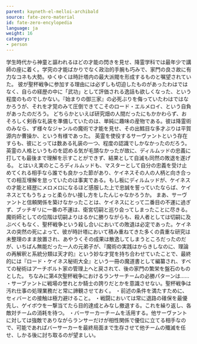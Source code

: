 ```yaml
---
parent: kayneth-el-melloi-archibald
source: fate-zero-material
id: fate-zero-encylopedia
language: ja
weight: 16
category:
- person
---
```


学生時代から神童と謳われるほどの才能の閃きを見せ、降霊学科では最年少で講師の座に着く。学究の才能ばかりでなく政治的手腕も巧みで、家門の良さ故に有力なコネも大勢。ゆくゆくは時計塔内の最大派閥を形成するものと嘱望されていた。
彼が聖杯戦争に参加する理由には必ずしも切迫したものがあったわはではなく、自らの経歴の中に「武功」として評価される逸話も欲しくなった、という程度のものでしかない。『始まりの御三家』の必死ぶりを侮っていたわはではなかろうが、それを才覚のみて圧倒できてこそのロード・エルメロイ、という自負があったのだろう。
どちらかといえば研究畑の人間だったにもかかわらず、おそろしく剣呑な礼装を準備していたのは、単純に趣味の産物である。彼は降霊術のみなら、ず様々なジャンルの魔術で才能を見せ、その出鱈目な多才ぶりは平賀源内か曹操か、という有様であった。
英霊を使役するサーヴァントという存在すらも、彼にとっては数ある礼装の一つ、程度の認識でしかなかったのだろう。英霊の人格というものを認める気が毛頭なかったが故に、ディルムッドの忠義に打しても最後まで理解を示すことができず、結果として自滅も同然の敗退を遂げる。
とはいえ実のところディルムッドも、マスターとして自分の忠義を受け止めてくれる相手なら誰でも良かった節があり、ケイネスその人の人柄と向き合っての相互埋解を怠っていたのは事実である。もし板にディルムッドが、ケイネスの才能と経歴にメロメロになるほど感服した上で忠誠を誓っていたならば、ケイネスとてもうちょっと柔らかい接し方をしたんじゃなかろうか。
まあ、サーヴァントと信頼関係を築けなかったことは、ケイネスにとって二番目の不運に過ぎず、ブッチギリに一番の不運は、衛宮切嗣と巡り会ってしまったことに尽きる。魔術師としての位階は切嗣よりはるかに勝りながらも、殺人者としては切嗣に及ぶべくもなく、聖杯戦争という殺し合いにおいての敗退は必定であった。ケイネスの突然の死によって、彼が時計塔において積み重ねてきた多くの貴重な研究は未整理のまま放置され、あやうくその成果は散逸してしまうところだったのだが、いちばん無能だった一人の元弟子が、『魔術の実践はからきしなのに、理論の再解釈と系統分類は天才的』という妙な才覚を持ち合わせていたことで、最終的には『ロード・ケイネス秘術大全』という一冊の魔道書として編纂され、すべての秘術はアーチボルト家の管理上へと戻されて、後の家門の繁栄を盤石のものとした。
ちなみに第4次聖杯戦争におけるランサーチームの必勝パターンは……
・サーブァントに戦場の誉れとか騎士の誇りだとかを意識させない。聖杯戦争は汚れ仕事の処理業務だと常に諦観させておく。
・前述の条件を満たすために、セィバーとの接触は極力避けること。
・戦闘においては常に退路の碓保を最優先し、ゲイボウを一撃当てたら目的達成とみなし撤退する。これを繰り返し、各敵対チームの消耗を待つ。
・バーサーカーチームを活用する。他サーヴァントに対しては強敵でありながらランサーだけが相性関係で優位に立てる相手なので、可能であればバーサーカーを最終局面まで生存させて他チームの殲滅を任せ、しかる後に討ち取るのが望ましい。
